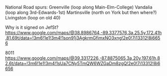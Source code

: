 National Road spurs:
Greenville (loop along Main-Elm-College)
Vandalia (loop along 3rd-Edwards-1st)
Martinsville (north on York but then where?)
Livingston (loop on old 40)

Why is it signed on JefSt? https://www.google.com/maps/@38.8986764,-89.3377576,3a,25.5y,172.41h,81.69t/data=!3m6!1e1!3m4!1son91j3AgkrmGfimxNO3xng!2e0!7i13312!8i6656

8011 https://www.google.com/maps/@39.3317226,-87.8875065,3a,20y,197.61h,82.6t/data=!3m6!1e1!3m4!1sUa7CNy5TmQW6WZGaDm8zgQ!2e0!7i13312!8i6656

